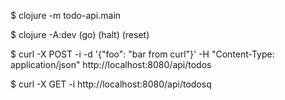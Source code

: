 $ clojure -m todo-api.main

$ clojure -A:dev
(go)
(halt)
(reset)

$ curl -X POST -i -d '{"foo": "bar from curl"}' -H "Content-Type: application/json" http://localhost:8080/api/todos

$ curl -X GET -i http://localhost:8080/api/todosq
